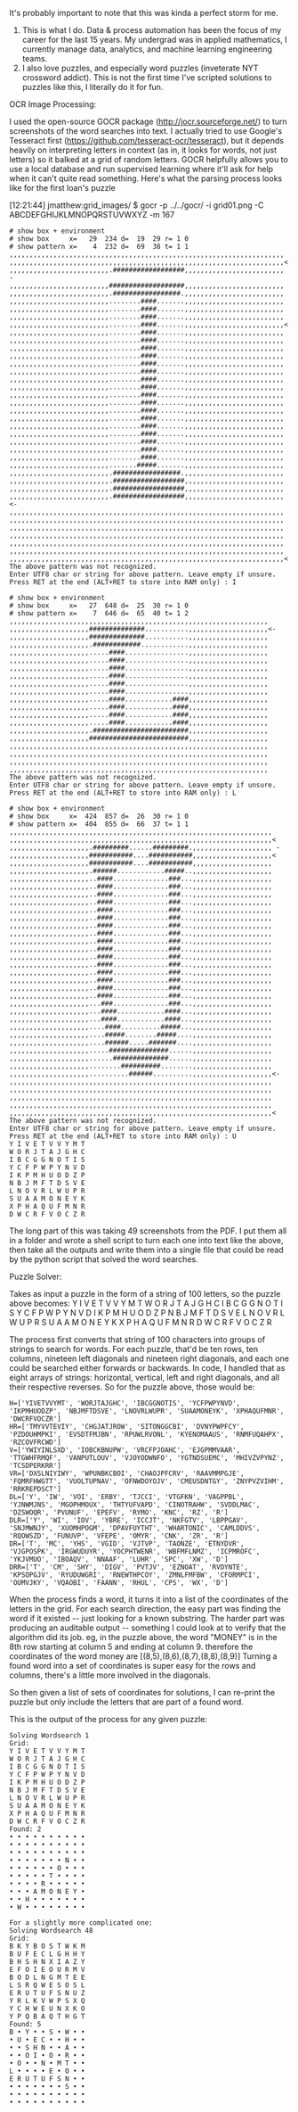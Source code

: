It's probably important to note that this was kinda a perfect storm for me.
1. This is what I do. Data & process automation has been the focus of my career for the last 15 years. My undergrad was in applied mathematics, I currently manage data, analytics, and machine learning engineering teams.
2. I also love puzzles, and especially word puzzles (inveterate NYT crossword addict). This is not the first time I've scripted solutions to puzzles like this, I literally do it for fun.


OCR Image Processing:

I used the open-source GOCR package (http://jocr.sourceforge.net/) to turn screenshots of the word searches into text. I actually tried to use Google's Tesseract first (https://github.com/tesseract-ocr/tesseract), but it depends heavily on interpreting letters in context (as in, it looks for words, not just letters) so it balked at a grid of random letters.
GOCR helpfully allows you to use a local database and run supervised learning where it'll ask for help when it can't quite read something. Here's what the parsing process looks like for the first loan's puzzle

[12:21:44] jmatthew:grid_images/ $ gocr -p ../../gocr/ -i grid01.png -C ABCDEFGHIJKLMNOPQRSTUVWXYZ -m 167

```
# show box + environment
# show box     x=   29  234 d=  19  29 r= 1 0
# show pattern x=    4  232 d=  69  38 t= 1 1
,,,,,,,,,,,,,,,,,,,,,,,,,,,,,,,,,,,,,,,,,,,,,,,,,,,,,,,,,,,,,,,,,,,,,  
,,,,,,,,,,,,,,,,,,,,,,,,,,,,,,,,,,,,,,,,,,,,,,,,,,,,,,,,,,,,,,,,,,,,,< 
,,,,,,,,,,,,,,,,,,,,,,,,,.##################,,,,,,,,,,,,,,,,,,,,,,,,, -
,,,,,,,,,,,,,,,,,,,,,,,,,###################,,,,,,,,,,,,,,,,,,,,,,,,,  
,,,,,,,,,,,,,,,,,,,,,,,,,.#################.,,,,,,,,,,,,,,,,,,,,,,,,,  
,,,,,,,,,,,,,,,,,,,,,,,,,........####.......,,,,,,,,,,,,,,,,,,,,,,,,,  
,,,,,,,,,,,,,,,,,,,,,,,,,........####.......,,,,,,,,,,,,,,,,,,,,,,,,,  
,,,,,,,,,,,,,,,,,,,,,,,,,........####.......,,,,,,,,,,,,,,,,,,,,,,,,,  
,,,,,,,,,,,,,,,,,,,,,,,,,........####.......,,,,,,,,,,,,,,,,,,,,,,,,,< 
,,,,,,,,,,,,,,,,,,,,,,,,,........####.......,,,,,,,,,,,,,,,,,,,,,,,,,  
,,,,,,,,,,,,,,,,,,,,,,,,,........####.......,,,,,,,,,,,,,,,,,,,,,,,,,  
,,,,,,,,,,,,,,,,,,,,,,,,,........####.......,,,,,,,,,,,,,,,,,,,,,,,,,  
,,,,,,,,,,,,,,,,,,,,,,,,,........####.......,,,,,,,,,,,,,,,,,,,,,,,,,  
,,,,,,,,,,,,,,,,,,,,,,,,,........####.......,,,,,,,,,,,,,,,,,,,,,,,,,  
,,,,,,,,,,,,,,,,,,,,,,,,,........####.......,,,,,,,,,,,,,,,,,,,,,,,,,  
,,,,,,,,,,,,,,,,,,,,,,,,,........####.......,,,,,,,,,,,,,,,,,,,,,,,,,  
,,,,,,,,,,,,,,,,,,,,,,,,,........####.......,,,,,,,,,,,,,,,,,,,,,,,,,  
,,,,,,,,,,,,,,,,,,,,,,,,,........####.......,,,,,,,,,,,,,,,,,,,,,,,,,  
,,,,,,,,,,,,,,,,,,,,,,,,,........####.......,,,,,,,,,,,,,,,,,,,,,,,,,  
,,,,,,,,,,,,,,,,,,,,,,,,,........####.......,,,,,,,,,,,,,,,,,,,,,,,,,  
,,,,,,,,,,,,,,,,,,,,,,,,,........####.......,,,,,,,,,,,,,,,,,,,,,,,,,  
,,,,,,,,,,,,,,,,,,,,,,,,,........####.......,,,,,,,,,,,,,,,,,,,,,,,,,  
,,,,,,,,,,,,,,,,,,,,,,,,,........####.......,,,,,,,,,,,,,,,,,,,,,,,,,  
,,,,,,,,,,,,,,,,,,,,,,,,,........####.......,,,,,,,,,,,,,,,,,,,,,,,,,  
,,,,,,,,,,,,,,,,,,,,,,,,,........####.......,,,,,,,,,,,,,,,,,,,,,,,,,  
,,,,,,,,,,,,,,,,,,,,,,,,,........####.......,,,,,,,,,,,,,,,,,,,,,,,,,  
,,,,,,,,,,,,,,,,,,,,,,,,,.......#####.......,,,,,,,,,,,,,,,,,,,,,,,,,  
,,,,,,,,,,,,,,,,,,,,,,,,,.#################.,,,,,,,,,,,,,,,,,,,,,,,,,  
,,,,,,,,,,,,,,,,,,,,,,,,,.##################,,,,,,,,,,,,,,,,,,,,,,,,,  
,,,,,,,,,,,,,,,,,,,,,,,,,.##################,,,,,,,,,,,,,,,,,,,,,,,,,  
,,,,,,,,,,,,,,,,,,,,,,,,,.##################,,,,,,,,,,,,,,,,,,,,,,,,,<-
,,,,,,,,,,,,,,,,,,,,,,,,,,,,,,,,,,,,,,,,,,,,,,,,,,,,,,,,,,,,,,,,,,,,,  
,,,,,,,,,,,,,,,,,,,,,,,,,,,,,,,,,,,,,,,,,,,,,,,,,,,,,,,,,,,,,,,,,,,,,  
,,,,,,,,,,,,,,,,,,,,,,,,,,,,,,,,,,,,,,,,,,,,,,,,,,,,,,,,,,,,,,,,,,,,,  
,,,,,,,,,,,,,,,,,,,,,,,,,,,,,,,,,,,,,,,,,,,,,,,,,,,,,,,,,,,,,,,,,,,,,  
,,,,,,,,,,,,,,,,,,,,,,,,,,,,,,,,,,,,,,,,,,,,,,,,,,,,,,,,,,,,,,,,,,,,,  
,,,,,,,,,,,,,,,,,,,,,,,,,,,,,,,,,,,,,,,,,,,,,,,,,,,,,,,,,,,,,,,,,,,,,  
,,,,,,,,,,,,,,,,,,,,,,,,,,,,,,,,,,,,,,,,,,,,,,,,,,,,,,,,,,,,,,,,,,,,,< 
The above pattern was not recognized.
Enter UTF8 char or string for above pattern. Leave empty if unsure.
Press RET at the end (ALT+RET to store into RAM only) : I

# show box + environment
# show box     x=   27  648 d=  25  30 r= 1 0
# show pattern x=    7  646 d=  65  40 t= 1 2
,,,,,,,,,,,,,,,,,,,,,,,,,,,,,,,,,,,,,,,,,,,,,,,,,,,,,,,,,,,,,,,,,  
,,,,,,,,,,,,,,,,,,,,##############...........,,,,,,,,,,,,,,,,,,,,<-
,,,,,,,,,,,,,,,,,,,,##############...........,,,,,,,,,,,,,,,,,,,,  
,,,,,,,,,,,,,,,,,,,,.############............,,,,,,,,,,,,,,,,,,,,  
,,,,,,,,,,,,,,,,,,,,.....####................,,,,,,,,,,,,,,,,,,,,  
,,,,,,,,,,,,,,,,,,,,.....####................,,,,,,,,,,,,,,,,,,,,  
,,,,,,,,,,,,,,,,,,,,.....####................,,,,,,,,,,,,,,,,,,,,  
,,,,,,,,,,,,,,,,,,,,.....####................,,,,,,,,,,,,,,,,,,,,  
,,,,,,,,,,,,,,,,,,,,.....####................,,,,,,,,,,,,,,,,,,,,  
,,,,,,,,,,,,,,,,,,,,.....####................,,,,,,,,,,,,,,,,,,,,  
,,,,,,,,,,,,,,,,,,,,.....####............####,,,,,,,,,,,,,,,,,,,,  
,,,,,,,,,,,,,,,,,,,,.....####............####,,,,,,,,,,,,,,,,,,,,  
,,,,,,,,,,,,,,,,,,,,.....####............####,,,,,,,,,,,,,,,,,,,,  
,,,,,,,,,,,,,,,,,,,,.....####............####,,,,,,,,,,,,,,,,,,,,  
,,,,,,,,,,,,,,,,,,,,.########################,,,,,,,,,,,,,,,,,,,,  
,,,,,,,,,,,,,,,,,,,,#########################,,,,,,,,,,,,,,,,,,,,  
,,,,,,,,,,,,,,,,,,,,,,,,,,,,,,,,,,,,,,,,,,,,,,,,,,,,,,,,,,,,,,,,,  
,,,,,,,,,,,,,,,,,,,,,,,,,,,,,,,,,,,,,,,,,,,,,,,,,,,,,,,,,,,,,,,,,  
,,,,,,,,,,,,,,,,,,,,,,,,,,,,,,,,,,,,,,,,,,,,,,,,,,,,,,,,,,,,,,,,,  
,,,,,,,,,,,,,,,,,,,,,,,,,,,,,,,,,,,,,,,,,,,,,,,,,,,,,,,,,,,,,,,,,  
The above pattern was not recognized.
Enter UTF8 char or string for above pattern. Leave empty if unsure.
Press RET at the end (ALT+RET to store into RAM only) : L

# show box + environment
# show box     x=  424  857 d=  26  30 r= 1 0
# show pattern x=  404  855 d=  66  37 t= 1 1
,,,,,,,,,,,,,,,,,,,,,,,,,,,,,,,,,,,,,,,,,,,,,,,,,,,,,,,,,,,,,,,,,,  
,,,,,,,,,,,,,,,,,,,,,,,,,,,,,,,,,,,,,,,,,,,,,,,,,,,,,,,,,,,,,,,,,,< 
,,,,,,,,,,,,,,,,,,,,.#########......#########.,,,,,,,,,,,,,,,,,,,, -
,,,,,,,,,,,,,,,,,,,,###########....###########,,,,,,,,,,,,,,,,,,,,< 
,,,,,,,,,,,,,,,,,,,,###########....###########,,,,,,,,,,,,,,,,,,,,  
,,,,,,,,,,,,,,,,,,,,.######............#####..,,,,,,,,,,,,,,,,,,,,  
,,,,,,,,,,,,,,,,,,,,..####..............###...,,,,,,,,,,,,,,,,,,,,  
,,,,,,,,,,,,,,,,,,,,..####..............###...,,,,,,,,,,,,,,,,,,,,  
,,,,,,,,,,,,,,,,,,,,..####..............###...,,,,,,,,,,,,,,,,,,,,  
,,,,,,,,,,,,,,,,,,,,..####..............###...,,,,,,,,,,,,,,,,,,,,  
,,,,,,,,,,,,,,,,,,,,..####..............###...,,,,,,,,,,,,,,,,,,,,  
,,,,,,,,,,,,,,,,,,,,..####..............###...,,,,,,,,,,,,,,,,,,,,  
,,,,,,,,,,,,,,,,,,,,..####..............###...,,,,,,,,,,,,,,,,,,,,  
,,,,,,,,,,,,,,,,,,,,..####..............###...,,,,,,,,,,,,,,,,,,,,  
,,,,,,,,,,,,,,,,,,,,..####..............###...,,,,,,,,,,,,,,,,,,,,  
,,,,,,,,,,,,,,,,,,,,..####..............###...,,,,,,,,,,,,,,,,,,,,  
,,,,,,,,,,,,,,,,,,,,..####..............###...,,,,,,,,,,,,,,,,,,,,  
,,,,,,,,,,,,,,,,,,,,..####..............###...,,,,,,,,,,,,,,,,,,,,  
,,,,,,,,,,,,,,,,,,,,..####..............###...,,,,,,,,,,,,,,,,,,,,  
,,,,,,,,,,,,,,,,,,,,..####..............###...,,,,,,,,,,,,,,,,,,,,  
,,,,,,,,,,,,,,,,,,,,..####..............###...,,,,,,,,,,,,,,,,,,,,  
,,,,,,,,,,,,,,,,,,,,..####..............###...,,,,,,,,,,,,,,,,,,,,  
,,,,,,,,,,,,,,,,,,,,...###..............###...,,,,,,,,,,,,,,,,,,,,  
,,,,,,,,,,,,,,,,,,,,...####............####...,,,,,,,,,,,,,,,,,,,,  
,,,,,,,,,,,,,,,,,,,,...####............####...,,,,,,,,,,,,,,,,,,,,  
,,,,,,,,,,,,,,,,,,,,....####..........#####...,,,,,,,,,,,,,,,,,,,,  
,,,,,,,,,,,,,,,,,,,,....#####........#####....,,,,,,,,,,,,,,,,,,,,  
,,,,,,,,,,,,,,,,,,,,....######.....#######....,,,,,,,,,,,,,,,,,,,,  
,,,,,,,,,,,,,,,,,,,,.....###############......,,,,,,,,,,,,,,,,,,,,  
,,,,,,,,,,,,,,,,,,,,......##############......,,,,,,,,,,,,,,,,,,,,  
,,,,,,,,,,,,,,,,,,,,........##########........,,,,,,,,,,,,,,,,,,,,  
,,,,,,,,,,,,,,,,,,,,..........######..........,,,,,,,,,,,,,,,,,,,,<-
,,,,,,,,,,,,,,,,,,,,,,,,,,,,,,,,,,,,,,,,,,,,,,,,,,,,,,,,,,,,,,,,,,  
,,,,,,,,,,,,,,,,,,,,,,,,,,,,,,,,,,,,,,,,,,,,,,,,,,,,,,,,,,,,,,,,,,  
,,,,,,,,,,,,,,,,,,,,,,,,,,,,,,,,,,,,,,,,,,,,,,,,,,,,,,,,,,,,,,,,,,  
,,,,,,,,,,,,,,,,,,,,,,,,,,,,,,,,,,,,,,,,,,,,,,,,,,,,,,,,,,,,,,,,,,  
,,,,,,,,,,,,,,,,,,,,,,,,,,,,,,,,,,,,,,,,,,,,,,,,,,,,,,,,,,,,,,,,,,< 
The above pattern was not recognized.
Enter UTF8 char or string for above pattern. Leave empty if unsure.
Press RET at the end (ALT+RET to store into RAM only) : U
Y I V E T V V Y M T
W O R J T A J G H C
I B C G G N O T I S
Y C F P W P Y N V D
I K P M H U O D Z P
N B J M F T D S V E
L N O V R L W U P R
S U A A M O N E Y K
X P H A Q U F M N R
D W C R F V O C Z R
```

The long part of this was taking 49 screenshots from the PDF. I put them all in a folder and wrote a shell script to turn each one into text like the above, then take all the outputs and write them into a single file that could be read by the python script that solved the word searches.


Puzzle Solver:

Takes as input a puzzle in the form of a string of 100 letters, so the puzzle above becomes:
Y I V E T V V Y M T W O R J T A J G H C I B C G G N O T I S Y C F P W P Y N V D I K P M H U O D Z P N B J M F T D S V E L N O V R L W U P R S U A A M O N E Y K X P H A Q U F M N R D W C R F V O C Z R 

The process first converts that string of 100 characters into groups of strings to search for words. For each puzzle, that'd be ten rows, ten columns, nineteen left diagonals and nineteen right diagonals, and each one could be searched either forwards or backwards.
In code, I handled that as eight arrays of strings: horizontal, vertical, left and right diagonals, and all their respective reverses.
So for the puzzle above, those would be:
```
H=['YIVETVVYMT', 'WORJTAJGHC', 'IBCGGNOTIS', 'YCFPWPYNVD', 'IKPMHUODZP', 'NBJMFTDSVE', 'LNOVRLWUPR', 'SUAAMONEYK', 'XPHAQUFMNR', 'DWCRFVOCZR']
HR=['TMYVVTEVIY', 'CHGJATJROW', 'SITONGGCBI', 'DVNYPWPFCY', 'PZDOUHMPKI', 'EVSDTFMJBN', 'RPUWLRVONL', 'KYENOMAAUS', 'RNMFUQAHPX', 'RZCOVFRCWD']
V=['YWIYINLSXD', 'IOBCKBNUPW', 'VRCFPJOAHC', 'EJGPMMVAAR', 'TTGWHFRMQF', 'VANPUTLOUV', 'VJOYODWNFO', 'YGTNDSUEMC', 'MHIVZVPYNZ', 'TCSDPERKRR']
VR=['DXSLNIYIWY', 'WPUNBKCBOI', 'CHAOJPFCRV', 'RAAVMMPGJE', 'FQMRFHWGTT', 'VUOLTUPNAV', 'OFNWDOYOJV', 'CMEUSDNTGY', 'ZNYPVZVIHM', 'RRKREPDSCT']
DL=['Y', 'IW', 'VOI', 'ERBY', 'TJCCI', 'VTGFKN', 'VAGPPBL', 'YJNWMJNS', 'MGOPHMOUX', 'THTYUFVAPD', 'CINOTRAHW', 'SVDDLMAC', 'DZSWOQR', 'PVUNUF', 'EPEFV', 'RYMO', 'KNC', 'RZ', 'R']
DLR=['Y', 'WI', 'IOV', 'YBRE', 'ICCJT', 'NKFGTV', 'LBPPGAV', 'SNJMWNJY', 'XUOMHPOGM', 'DPAVFUYTHT', 'WHARTONIC', 'CAMLDDVS', 'RQOWSZD', 'FUNUVP', 'VFEPE', 'OMYR', 'CNK', 'ZR', 'R']
DR=['T', 'MC', 'YHS', 'VGID', 'VJTVP', 'TAONZE', 'ETNYDVR', 'VJGPOSPK', 'IRGWUDUYR', 'YOCPHTWENR', 'WBFMFLNMZ', 'ICPMROFC', 'YKJVMUO', 'IBOAQV', 'NNAAF', 'LUHR', 'SPC', 'XW', 'D']
DRR=['T', 'CM', 'SHY', 'DIGV', 'PVTJV', 'EZNOAT', 'RVDYNTE', 'KPSOPGJV', 'RYUDUWGRI', 'RNEWTHPCOY', 'ZMNLFMFBW', 'CFORMPCI', 'OUMVJKY', 'VQAOBI', 'FAANN', 'RHUL', 'CPS', 'WX', 'D']
```

When the process finds a word, it turns it into a list of the coordinates of the letters in the grid.
For each search direction, the easy part was finding the word if it existed -- just looking for a known substring.
The harder part was producing an auditable output -- something I could look at to verify that the algorithm did its job.
eg, in the puzzle above, the word "MONEY" is in the 8th row starting at column 5 and ending at column 9.
therefore the coordinates of the word money are [(8,5),(8,6),(8,7),(8,8),(8,9)]
Turning a found word into a set of coordinates is super easy for the rows and columns, there's a little more involved in the diagonals.

So then given a list of sets of coordinates for solutions, I can re-print the puzzle but only include the letters that are part of a found word.

This is the output of the process for any given puzzle:

```
Solving Wordsearch 1
Grid:
Y I V E T V V Y M T
W O R J T A J G H C
I B C G G N O T I S
Y C F P W P Y N V D
I K P M H U O D Z P
N B J M F T D S V E
L N O V R L W U P R
S U A A M O N E Y K
X P H A Q U F M N R
D W C R F V O C Z R
Found: 2
• • • • • • • • • •
• • • • • • • • • •
• • • • • • • • • •
• • • • • • • N • •
• • • • • • O • • •
• • • • • T • • • •
• • • • R • • • • •
• • • A M O N E Y •
• • H • • • • • • •
• W • • • • • • • •

For a slightly more complicated one:
Solving Wordsearch 48
Grid:
B K Y B O S T W K M
B U F E C L G H H Y
B H S H N X I A Z Y
E F O I E O U R M V
B O D L N G M T E E
L S R Q W E S O S L
E R U T U F S N U Z
Y R L K V W P S X Q
Y C H W E U N X K O
Y P Q B A Q T H G T
Found: 5
B • Y • • S • W • •
• U • E C • • H • •
• • S H N • • A • •
• • O I • O • R • •
• O • • N • M T • •
L • • • • E • O • •
E R U T U F S N • •
• • • • • • • S • •
• • • • • • • • • •
• • • • • • • • • •
```
